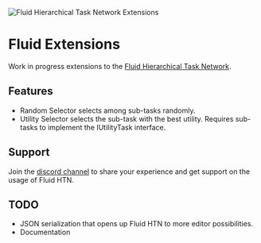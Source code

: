 ![Fluid Hierarchical Task Network Extensions](https://i.imgur.com/xKfIV0f.png)
# Fluid Extensions
Work in progress extensions to the [Fluid Hierarchical Task Network](https://github.com/ptrefall/fluid-hierarchical-task-network).

## Features
* Random Selector selects among sub-tasks randomly.
* Utility Selector selects the sub-task with the best utility. Requires sub-tasks to implement the IUtilityTask interface.

## Support
Join the [discord channel](https://discord.gg/u45nmb) to share your experience and get support on the usage of Fluid HTN.

## TODO
* JSON serialization that opens up Fluid HTN to more editor possibilities.
* Documentation
